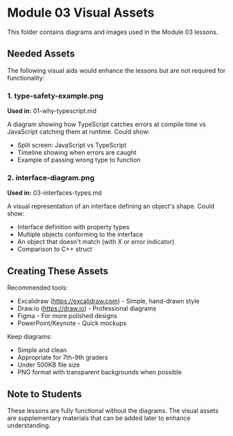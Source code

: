 # Module 03 Visual Assets

This folder contains diagrams and images used in the Module 03 lessons.

## Needed Assets

The following visual aids would enhance the lessons but are not required for functionality:

### 1. type-safety-example.png
**Used in:** 01-why-typescript.md

A diagram showing how TypeScript catches errors at compile time vs JavaScript catching them at runtime. Could show:
- Split screen: JavaScript vs TypeScript
- Timeline showing when errors are caught
- Example of passing wrong type to function

### 2. interface-diagram.png
**Used in:** 03-interfaces-types.md

A visual representation of an interface defining an object's shape. Could show:
- Interface definition with property types
- Multiple objects conforming to the interface
- An object that doesn't match (with X or error indicator)
- Comparison to C++ struct

## Creating These Assets

Recommended tools:
- Excalidraw (https://excalidraw.com) - Simple, hand-drawn style
- Draw.io (https://draw.io) - Professional diagrams
- Figma - For more polished designs
- PowerPoint/Keynote - Quick mockups

Keep diagrams:
- Simple and clean
- Appropriate for 7th-9th graders
- Under 500KB file size
- PNG format with transparent backgrounds when possible

## Note to Students

These lessons are fully functional without the diagrams. The visual assets are supplementary materials that can be added later to enhance understanding.
